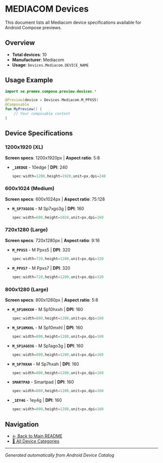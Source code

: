 # MEDIACOM Devices

This document lists all Mediacom device specifications available for Android Compose previews.

## Overview

- **Total devices**: 10
- **Manufacturer**: Mediacom
- **Usage**: `Devices.Mediacom.DEVICE_NAME`

## Usage Example

```kotlin
import se.premex.compose.preview.devices.*

@Preview(device = Devices.Mediacom.M_PPXS5)
@Composable
fun MyPreview() {
    // Your composable content
}
```

## Device Specifications

### 1200x1920 (XL)

**Screen specs**: 1200x1920px | **Aspect ratio**: 5:8

- **`_10EDGE`** -  10edge | **DPI**: 240
  ```kotlin
  spec:width=1200,height=1920,unit=px,dpi=240
  ```

### 600x1024 (Medium)

**Screen specs**: 600x1024px | **Aspect ratio**: 75:128

- **`M_SP7XGO3G`** - M Sp7xgo3g | **DPI**: 160
  ```kotlin
  spec:width=600,height=1024,unit=px,dpi=160
  ```

### 720x1280 (Large)

**Screen specs**: 720x1280px | **Aspect ratio**: 9:16

- **`M_PPXS5`** - M Ppxs5 | **DPI**: 320
  ```kotlin
  spec:width=720,height=1280,unit=px,dpi=320
  ```

- **`M_PPXS7`** - M Ppxs7 | **DPI**: 320
  ```kotlin
  spec:width=720,height=1280,unit=px,dpi=320
  ```

### 800x1280 (Large)

**Screen specs**: 800x1280px | **Aspect ratio**: 5:8

- **`M_SP10HXXH`** - M Sp10hxxh | **DPI**: 160
  ```kotlin
  spec:width=800,height=1280,unit=px,dpi=160
  ```

- **`M_SP10MXHL`** - M Sp10mxhl | **DPI**: 160
  ```kotlin
  spec:width=800,height=1280,unit=px,dpi=160
  ```

- **`M_SP1AGO3G`** - M Sp1ago3g | **DPI**: 160
  ```kotlin
  spec:width=800,height=1280,unit=px,dpi=160
  ```

- **`M_SP7HXAH`** - M Sp7hxah | **DPI**: 160
  ```kotlin
  spec:width=800,height=1280,unit=px,dpi=160
  ```

- **`SMARTPAD`** - Smartpad | **DPI**: 160
  ```kotlin
  spec:width=800,height=1280,unit=px,dpi=160
  ```

- **`_1EY4G`** -  1ey4g | **DPI**: 160
  ```kotlin
  spec:width=800,height=1280,unit=px,dpi=160
  ```

## Navigation

- [← Back to Main README](../../README.md)
- [📱 All Device Categories](../README.md)

---
*Generated automatically from Android Device Catalog*
